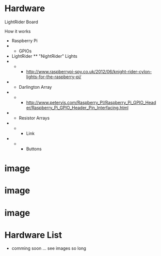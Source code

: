 # Hardware

LightRider Board

How it works

* Raspberry Pi
* * GPIOs
* LightRider
** "NightRider" Lights 
* * * http://www.raspberrypi-spy.co.uk/2012/06/knight-rider-cylon-lights-for-the-raspberry-pi/
* * Darlington Array
* * * http://www.petervis.com/Raspberry_PI/Raspberry_Pi_GPIO_Header/Raspberry_Pi_GPIO_Header_Pin_Interfacing.html
* * Resistor Arrays
* * * Link
* * * Buttons

# image
# image
# image

# Hardware List

* comming soon ... see images so long
